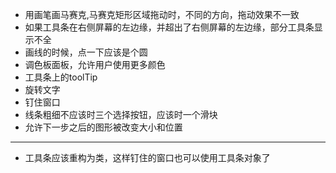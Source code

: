 ﻿- 用画笔画马赛克,马赛克矩形区域拖动时，不同的方向，拖动效果不一致
- 如果工具条在右侧屏幕的左边缘，并超出了右侧屏幕的左边缘，部分工具条显示不全
- 画线的时候，点一下应该是个圆
- 调色板面板，允许用户使用更多颜色
- 工具条上的toolTip
- 旋转文字
- 钉住窗口
- 线条粗细不应该时三个选择按钮，应该时一个滑块
- 允许下一步之后的图形被改变大小和位置
- ----------------------------------
- 工具条应该重构为类，这样钉住的窗口也可以使用工具条对象了
